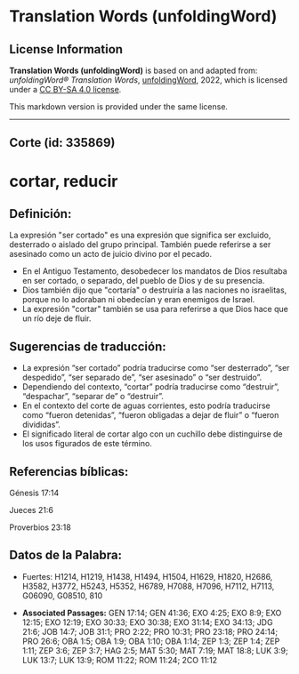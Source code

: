 # Translation Words (unfoldingWord)

## License Information

**Translation Words (unfoldingWord)** is based on and adapted from: _unfoldingWord® Translation Words_, [unfoldingWord](https://unfoldingword.org/utw), 2022, which is licensed under a [CC BY-SA 4.0 license](https://creativecommons.org/licenses/by-sa/4.0/legalcode.en).

This markdown version is provided under the same license.



--------------------------------

## Corte (id: 335869)

cortar, reducir
===============

Definición:
-----------

La expresión "ser cortado" es una expresión que significa ser excluido, desterrado o aislado del grupo principal. También puede referirse a ser asesinado como un acto de juicio divino por el pecado.

* En el Antiguo Testamento, desobedecer los mandatos de Dios resultaba en ser cortado, o separado, del pueblo de Dios y de su presencia.
* Dios también dijo que "cortaría" o destruiría a las naciones no israelitas, porque no lo adoraban ni obedecían y eran enemigos de Israel.
* La expresión "cortar" también se usa para referirse a que Dios hace que un río deje de fluir.

Sugerencias de traducción:
--------------------------

* La expresión “ser cortado” podría traducirse como “ser desterrado”, “ser despedido”, “ser separado de”, “ser asesinado” o “ser destruido”.
* Dependiendo del contexto, “cortar” podría traducirse como “destruir”, “despachar”, “separar de” o “destruir”.
* En el contexto del corte de aguas corrientes, esto podría traducirse como “fueron detenidas”, “fueron obligadas a dejar de fluir” o “fueron divididas”.
* El significado literal de cortar algo con un cuchillo debe distinguirse de los usos figurados de este término.

Referencias bíblicas:
---------------------

Génesis 17:14

Jueces 21:6

Proverbios 23:18

Datos de la Palabra:
--------------------

* Fuertes: H1214, H1219, H1438, H1494, H1504, H1629, H1820, H2686, H3582, H3772, H5243, H5352, H6789, H7088, H7096, H7112, H7113, G06090, G08510, 810

* **Associated Passages:** GEN 17:14; GEN 41:36; EXO 4:25; EXO 8:9; EXO 12:15; EXO 12:19; EXO 30:33; EXO 30:38; EXO 31:14; EXO 34:13; JDG 21:6; JOB 14:7; JOB 31:1; PRO 2:22; PRO 10:31; PRO 23:18; PRO 24:14; PRO 26:6; OBA 1:5; OBA 1:9; OBA 1:10; OBA 1:14; ZEP 1:3; ZEP 1:4; ZEP 1:11; ZEP 3:6; ZEP 3:7; HAG 2:5; MAT 5:30; MAT 7:19; MAT 18:8; LUK 3:9; LUK 13:7; LUK 13:9; ROM 11:22; ROM 11:24; 2CO 11:12

